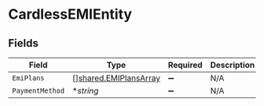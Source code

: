 # CardlessEMIEntity


## Fields

| Field                                                          | Type                                                           | Required                                                       | Description                                                    | Example                                                        |
| -------------------------------------------------------------- | -------------------------------------------------------------- | -------------------------------------------------------------- | -------------------------------------------------------------- | -------------------------------------------------------------- |
| `EmiPlans`                                                     | [][shared.EMIPlansArray](../../models/shared/emiplansarray.md) | :heavy_minus_sign:                                             | N/A                                                            |                                                                |
| `PaymentMethod`                                                | **string*                                                      | :heavy_minus_sign:                                             | N/A                                                            | idfc                                                           |